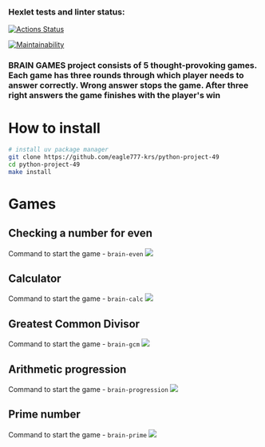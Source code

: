 ### Hexlet tests and linter status:
[![Actions Status](https://github.com/eagle777-krs/python-project-49/actions/workflows/hexlet-check.yml/badge.svg)](https://github.com/eagle777-krs/python-project-49/actions)

[![Maintainability](https://api.codeclimate.com/v1/badges/522aebdeeee79bb26479/maintainability)](https://codeclimate.com/github/eagle777-krs/python-project-/maintainability)

### BRAIN GAMES project consists of 5 thought-provoking games. Each game has three rounds through which player needs to answer correctly. Wrong answer stops the game. After three right answers the game finishes with the player's win

# How to install

```bash
# install uv package manager
git clone https://github.com/eagle777-krs/python-project-49
cd python-project-49
make install
```

# Games

## Checking a number for even
Command to start the game - `brain-even`
<a href="https://asciinema.org/a/701036" target="_blank"><img src="https://asciinema.org/a/701036.svg" /></a>

## Calculator
Command to start the game - `brain-calc`
<a href="https://asciinema.org/a/701037" target="_blank"><img src="https://asciinema.org/a/701037.svg" /></a>

## Greatest Common Divisor
Command to start the game - `brain-gcm`
<a href="https://asciinema.org/a/701038" target="_blank"><img src="https://asciinema.org/a/701038.svg" /></a>

## Arithmetic progression
Command to start the game - `brain-progression`
<a href="https://asciinema.org/a/701040" target="_blank"><img src="https://asciinema.org/a/701040.svg" /></a>

## Prime number
Command to start the game - `brain-prime`
<a href="https://asciinema.org/a/701041" target="_blank"><img src="https://asciinema.org/a/701041.svg" /></a>
